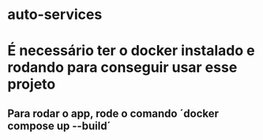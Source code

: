 # auto-services

# É necessário ter o docker instalado e rodando para conseguir usar esse projeto

## Para rodar o app, rode o comando ´docker compose up --build´
